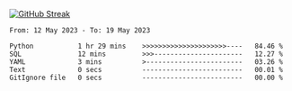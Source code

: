 [![GitHub Streak](https://streak-stats.demolab.com?user=renren-017&theme=sea&hide_border=true&background=DD272700)](https://git.io/streak-stats)

<!--START_SECTION:waka-->

```text
From: 12 May 2023 - To: 19 May 2023

Python           1 hr 29 mins    >>>>>>>>>>>>>>>>>>>>>----   84.46 %
SQL              12 mins         >>>----------------------   12.27 %
YAML             3 mins          >------------------------   03.26 %
Text             0 secs          -------------------------   00.01 %
GitIgnore file   0 secs          -------------------------   00.00 %
```

<!--END_SECTION:waka-->
